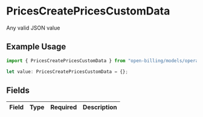# PricesCreatePricesCustomData

Any valid JSON value

## Example Usage

```typescript
import { PricesCreatePricesCustomData } from "open-billing/models/operations";

let value: PricesCreatePricesCustomData = {};
```

## Fields

| Field       | Type        | Required    | Description |
| ----------- | ----------- | ----------- | ----------- |